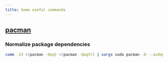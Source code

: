 ```yaml
---
title: Some useful commands
---
```


## [pacman](https://www.archlinux.org/pacman/)

### Normalize package dependencies

```sh
comm -23 <(pacman -Qeq) <(pacman -Qeqtt) | xargs sudo pacman -D --asdep
```
